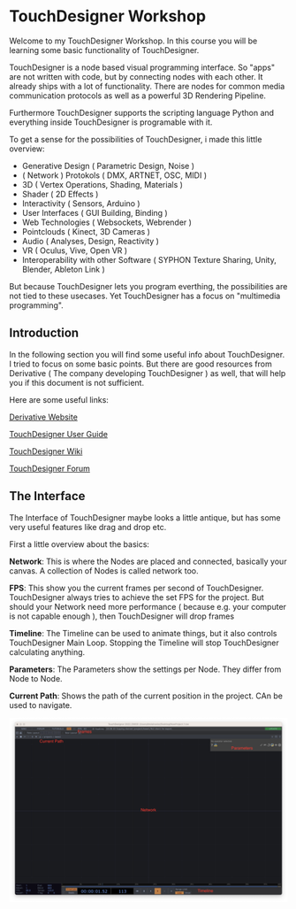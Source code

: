 # TouchDesigner Workshop

Welcome to my TouchDesigner Workshop. In this course you will be learning some basic functionality of TouchDesigner.

TouchDesigner is a node based visual programming interface. So "apps" are not written with code, but by connecting nodes with each other. It already ships with a lot of functionality. There are nodes for common media communication protocols as well as a powerful 3D Rendering Pipeline.

Furthermore TouchDesigner supports the scripting language Python and everything inside TouchDesigner is programable with it.

To get a sense for the possibilities of TouchDesigner, i made this little overview:

- Generative Design ( Parametric Design, Noise )
- ( Network ) Protokols ( DMX, ARTNET, OSC, MIDI )
- 3D ( Vertex Operations, Shading, Materials )
- Shader ( 2D Effects )
- Interactivity ( Sensors, Arduino )
- User Interfaces ( GUI Building, Binding )
- Web Technologies ( Websockets, Webrender )
- Pointclouds ( Kinect, 3D Cameras )
- Audio ( Analyses, Design, Reactivity )
- VR ( Oculus, Vive, Open VR )
- Interoperability with other Software ( SYPHON Texture Sharing, Unity, Blender, Ableton Link )

But because TouchDesigner lets you program everthing, the possibilities are not tied to these usecases. Yet TouchDesigner has a focus on "multimedia programming".

## Introduction

In the following section you will find some useful info about TouchDesigner. I tried to focus on some basic points. But there are good resources from Derivative ( The company developing TouchDesigner ) as well, that will help you if this document is not sufficient.

Here are some useful links:

[Derivative Website](https://www.derivative.ca)

[TouchDesigner User Guide](https://derivative.ca/UserGuide/)

[TouchDesigner Wiki](https://docs.derivative.ca/Main_Page)

[TouchDesigner Forum](https://forum.derivative.ca)

## The Interface

The Interface of TouchDesigner maybe looks a little antique, but has some very useful features like drag and drop etc.

First a little overview about the basics:

**Network**: This is where the Nodes are placed and connected, basically your canvas. A collection of Nodes is called network too.

**FPS**: This show you the current frames per second of TouchDesigner. TouchDesigner always tries to achieve the set FPS for the project. But should your Network need more performance ( because e.g. your computer is not capable enough ), then TouchDesigner will drop frames

**Timeline**: The Timeline can be used to animate things, but it also controls TouchDesigner Main Loop. Stopping the Timeline will stop TouchDesigner calculating anything.

**Parameters**: The Parameters show the settings per Node. They differ from Node to Node.

**Current Path**: Shows the path of the current position in the project. CAn be used to navigate.

![Interface Overview](./images/interface.png)

###

